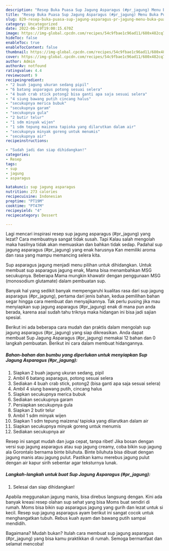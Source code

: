 ```yaml
---
description: "Resep Buka Puasa Sup Jagung Asparagus (#pr_jagung) Menu Buka Puas"
title: "Resep Buka Puasa Sup Jagung Asparagus (#pr_jagung) Menu Buka Puas"
slug: 829-resep-buka-puasa-sup-jagung-asparagus-pr-jagung-menu-buka-puas
category: Uncategorized
date: 2022-06-19T19:00:15.670Z
image: https://img-global.cpcdn.com/recipes/54c9fbae1c96ad11/680x482cq70/sup-jagung-asparagus-pr_jagung-foto-resep-utama.jpg
hideToc: false
enableToc: true
enableTocContent: false
thumbnail: https://img-global.cpcdn.com/recipes/54c9fbae1c96ad11/680x482cq70/sup-jagung-asparagus-pr_jagung-foto-resep-utama.jpg
cover: https://img-global.cpcdn.com/recipes/54c9fbae1c96ad11/680x482cq70/sup-jagung-asparagus-pr_jagung-foto-resep-utama.jpg
author: Admin
authorAv: notfound
ratingvalue: 4.4
reviewcount: 9
recipeingredient:
- "2 buah jagung ukuran sedang pipil"
- "6 batang asparagus potong sesuai selera"
- "4 buah crab stick potong2 bisa ganti apa saja sesuai selera"
- "4 siung bawang putih cincang halus"
- "secukupnya merica bubuk"
- "secukupnya garam"
- "secukupnya gula"
- "2 butir telur"
- "1 sdm minyak wijen"
- "1 sdm tepung maizena tapioka yang dilarutkan dalam air"
- "secukupnya minyak goreng untuk menumis"
- "secukupnya air"
recipeinstructions:

- "Sudah jadi dan siap dihidangkan!"
categories:
- Resep
tags:
- sup
- jagung
- asparagus

katakunci: sup jagung asparagus 
nutrition: 273 calories
recipecuisine: Indonesian
preptime: "PT19M"
cooktime: "PT47M"
recipeyield: "4"
recipecategory: Dessert

---
```



Lagi mencari inspirasi resep sup jagung asparagus (#pr_jagung) yang lezat? Cara membuatnya sangat tidak susah. Tapi Kalau salah mengolah maka hasilnya tidak akan memuaskan dan bahkan tidak sedap. Padahal sup jagung asparagus (#pr_jagung) yang enak harusnya Kan memiliki aroma dan rasa yang mampu memancing selera kita.


Sup asparagus jagung menjadi menu pilihan untuk dihidangkan. Untuk membuat sup asparagus jagung enak, Mama bisa menambahkan MSG secukupnya. Beberapa Mama mungkin khawatir dengan penggunaan MSG (monosodium glutamate) dalam pembuatan sup.

Banyak hal yang sedikit banyak mempengaruhi kualitas rasa dari sup jagung asparagus (#pr_jagung), pertama dari jenis bahan, kedua pemilihan bahan segar hingga cara membuat dan menyajikannya. Tak perlu pusing jika mau menyiapkan sup jagung asparagus (#pr_jagung) enak di mana pun anda berada, karena asal sudah tahu triknya maka hidangan ini bisa jadi sajian spesial.


Berikut ini ada beberapa cara mudah dan praktis dalam mengolah sup jagung asparagus (#pr_jagung) yang siap dikreasikan. Anda dapat membuat Sup Jagung Asparagus (#pr_jagung) memakai 12 bahan dan 0 langkah pembuatan. Berikut ini cara dalam membuat hidangannya.

<!--inarticleads1-->

##### Bahan-bahan dan bumbu yang diperlukan untuk menyiapkan Sup Jagung Asparagus (#pr_jagung):

1. Siapkan 2 buah jagung ukuran sedang, pipil
1. Ambil 6 batang asparagus, potong sesuai selera
1. Sediakan 4 buah crab stick, potong2 (bisa ganti apa saja sesuai selera)
1. Ambil 4 siung bawang putih, cincang halus
1. Siapkan secukupnya merica bubuk
1. Sediakan secukupnya garam
1. Persiapkan secukupnya gula
1. Siapkan 2 butir telur
1. Ambil 1 sdm minyak wijen
1. Siapkan 1 sdm tepung maizena/ tapioka yang dilarutkan dalam air
1. Siapkan secukupnya minyak goreng untuk menumis
1. Sediakan secukupnya air


Resep ini sangat mudah dan juga cepat, tanpa ribet! Jika bosan dengan versi sup jagung asparagus atau sup jagung creamy, coba bikin sup jagung ala Gorontalo bernama binte biluhuta. Binte biluhuta bisa dibuat dengan jagung manis atau jagung pulut. Pastikan kamu merebus jagung pulut dengan air kapur sirih sebentar agar teksturnya lunak. 

<!--inarticleads2-->

##### Langkah-langkah untuk buat Sup Jagung Asparagus (#pr_jagung):


1. Selesai dan siap dihidangkan!

Apabila meggunakan jagung manis, bisa direbus langsung dengan. Kini ada banyak kreasi resep olahan sup sehat yang bisa Moms buat sendiri di rumah. Moms bisa bikin sup asparagus jagung yang gurih dan lezat untuk si kecil. Resep sup jagung asparagus ayam berikut ini sangat cocok untuk menghangatkan tubuh. Rebus kuah ayam dan bawang putih sampai mendidih. 

Bagaimana? Mudah bukan? Itulah cara membuat sup jagung asparagus (#pr_jagung) yang bisa kamu praktikkan di rumah. Semoga bermanfaat dan selamat mencoba!
